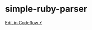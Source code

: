 # simple-ruby-parser

[Edit in Codeflow ⚡️](https://stackblitz.com/~/github.com/coder0107git/simple-ruby-parser)